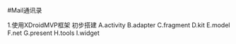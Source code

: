 ﻿#Mail通讯录

1.使用XDroidMVP框架 初步搭建
    A.activity
    B.adapter
    C.fragment
    D.kit
    E.model
    F.net
    G.present
    H.tools
    I.widget
